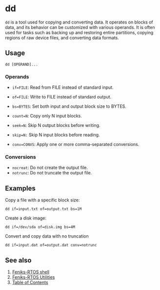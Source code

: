 # dd

`dd` is a tool used for copying and converting data. It operates on blocks of data, and its behavior can be customized
with various operands. It is often used for tasks such as backing up and restoring entire
partitions, copying regions of raw device files, and converting data formats.

## Usage

```console
dd [OPERAND]...
```

### Operands

- `if=FILE`: Read from FILE instead of standard input.

- `of=FILE`: Write to FILE instead of standard output.

- `bs=BYTES`: Set both input and output block size to BYTES.

- `count=N`: Copy only N input blocks.

- `seek=N`: Skip N output blocks before writing.

- `skip=N:` Skip N input blocks before reading.

- `conv=CONVS`: Apply one or more comma-separated conversions.

### Conversions

- `nocreat`: Do not create the output file.
- `notrunc`: Do not truncate the output file.

## Examples

Copy a file with a specific block size:

```console
dd if=input.txt of=output.txt bs=1M
```

Create a disk image:

```console
dd if=/dev/sda of=disk.img bs=4M
```

Convert and copy data with no truncation

```console
dd if=input.dat of=output.dat conv=notrunc
```

## See also

1. [Feniks-RTOS shell](../index.md)
2. [Feniks-RTOS Utilities](../../index.md)
3. [Table of Contents](../../../index.md)
